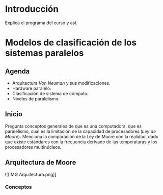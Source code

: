 


# Introducción 

Explica el programa del curso y así. 

# Modelos de clasificación de los sistemas paralelos

## Agenda 

- Arquitectura *Von Neuman* y sus modificaciones. 
- Hardware paralelo. 
- Clasificación de sistema de cómputo. 
- Niveles de paralelismo. 


## Inicio

Pregunta conceptos generales de que es una computadora, que es paralelismo, cual es la limitación de la capacidad de procesadores (*Ley de Moore*). Menciona la comparación de la Ley de Moore con la realidad, dado que existe estándares con la frecuencia derivado de las temperaturas y los procesadores multinúcleos. 



## Arquitectura de Moore

![[IMG Arquitectura.png]]
### Conceptos 